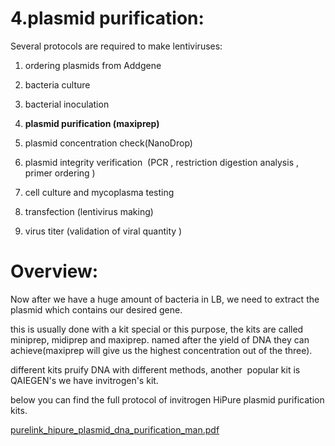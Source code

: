 
4.plasmid purification:
=============================================
Several protocols are required to make lentiviruses:

1.  ordering plasmids from Addgene
    
2.  bacteria culture
    
3.  bacterial inoculation
    
4.  **plasmid purification (maxiprep)**
    
5.  plasmid concentration check(NanoDrop)
    
6.  plasmid integrity verification  (PCR , restriction digestion analysis , primer ordering )
    
7.  cell culture and mycoplasma testing
    
8.  transfection (lentivirus making)
    
9.  virus titer (validation of viral quantity )
  

Overview:
=========

Now after we have a huge amount of bacteria in LB, we need to extract the plasmid which contains our desired gene.

this is usually done with a kit special or this purpose, the kits are called miniprep, midiprep and maxiprep. named after the yield of DNA they can achieve(maxiprep will give us the highest concentration out of the three).

different kits pruify DNA with different methods, another  popular kit is QAIEGEN's we have invitrogen's kit.

  

below you can find the full protocol of invitrogen HiPure plasmid purification kits.

[purelink_hipure_plasmid_dna_purification_man.pdf](https://github.com/NeuralSyntaxLab/lab-handbook/files/11241688/purelink_hipure_plasmid_dna_purification_man.pdf)
